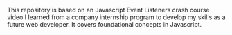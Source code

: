 This repository is based on an Javascript Event Listeners crash course video I learned from a company internship program to develop my skills as a future web developer. It covers foundational concepts in Javascript.
